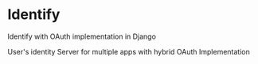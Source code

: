 # Identify
Identify with OAuth implementation in Django

User's identity Server for multiple apps with hybrid OAuth Implementation
